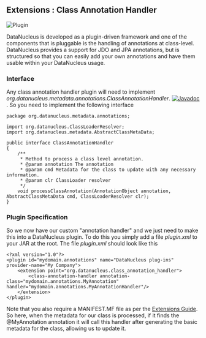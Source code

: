 <head><title>Extensions : Class Annotation Handler</title></head>

## Extensions : Class Annotation Handler
![Plugin](../images/nucleus_plugin.gif)

DataNucleus is developed as a plugin-driven framework and one of the components that is pluggable is 
the handling of annotations at class-level. DataNucleus provides a support for JDO and JPA annotations, 
but is structured so that you can easily add your own annotations and have them usable within your DataNucleus usage.

### Interface

Any class annotation handler plugin will need to implement _org.datanucleus.metadata.annotations.ClassAnnotationHandler_.
[![Javadoc](../images/javadoc.gif)](http://www.datanucleus.org/javadocs/core/latest/org/datanucleus/metadata/annotations/ClassAnnotationHandler.html).
So you need to implement the following interface

	package org.datanucleus.metadata.annotations;
	
	import org.datanucleus.ClassLoaderResolver;
	import org.datanucleus.metadata.AbstractClassMetaData;
	
	public interface ClassAnnotationHandler
	{
	    /**
	     * Method to process a class level annotation.
	     * @param annotation The annotation
	     * @param cmd Metadata for the class to update with any necessary information.
	     * @param clr ClassLoader resolver
	     */
	    void processClassAnnotation(AnnotationObject annotation, AbstractClassMetaData cmd, ClassLoaderResolver clr);
	}

### Plugin Specification

So we now have our custom "annotation handler" and we just need to make this into a DataNucleus 
plugin. To do this you simply add a file _plugin.xml_ to your JAR at the root. The file _plugin.xml_ should look like this


	<?xml version="1.0"?>
	<plugin id="mydomain.annotations" name="DataNucleus plug-ins" provider-name="My Company">
    	<extension point="org.datanucleus.class_annotation_handler">
        	<class-annotation-handler annotation-class="mydomain.annotations.MyAnnotation" handler="mydomain.annotations.MyAnnotationHandler"/>
    	</extension>
	</plugin>

Note that you also require a MANIFEST.MF file as per the [Extensions Guide](index.html).
So here, when the metadata for our class is processed, if it finds the @MyAnnotation annotation
it will call this handler after generating the basic metadata for the class, allowing us to update it.
